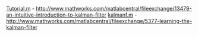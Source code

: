 [Tutorial.m](Tutorial.m) - http://www.mathworks.com/matlabcentral/fileexchange/13479-an-intuitive-introduction-to-kalman-filter
[kalmanf.m](kalmanf.m) - http://www.mathworks.com/matlabcentral/fileexchange/5377-learning-the-kalman-filter
